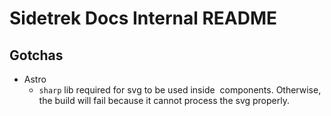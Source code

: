 # Sidetrek Docs Internal README

## Gotchas
- Astro
  - `sharp` lib required for svg to be used inside <Image /> components. Otherwise, the build will fail because it cannot process the svg properly.